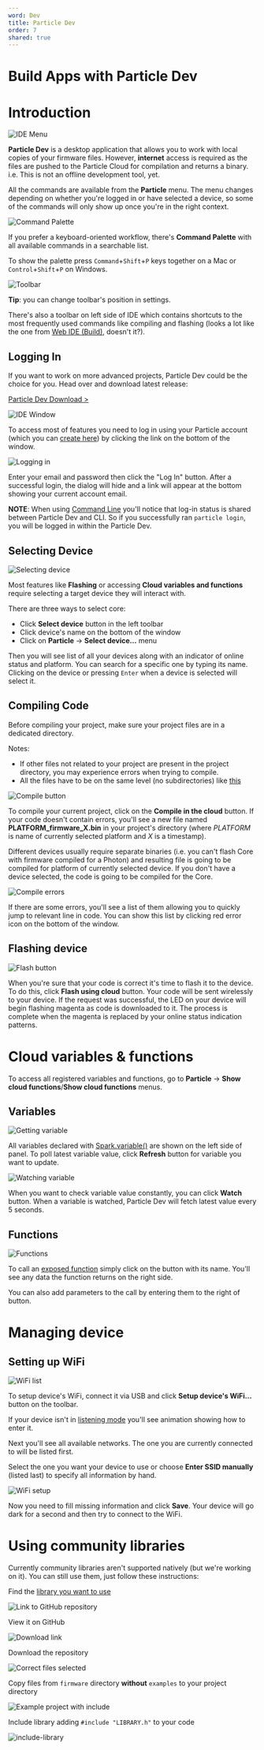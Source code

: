 ```yaml
---
word: Dev
title: Particle Dev
order: 7
shared: true
---
```


Build Apps with Particle Dev
===

Introduction
===

![IDE Menu]({{assets}}/images/ide-menu.jpg)

**Particle Dev** is a desktop application that allows you to work with local copies of your firmware files. However, **internet** access is required as the files are pushed to the Particle Cloud for compilation and returns a binary. i.e. This is not an offline development tool, yet.

All the commands are available from the **Particle** menu. The menu changes depending on whether you're logged in or have selected a device, so some of the commands will only show up once you're in the right context.

![Command Palette]({{assets}}/images/ide-palette.jpg)

If you prefer a keyboard-oriented workflow, there's **Command Palette** with all available commands in a searchable list.

To show the palette press `Command`+`Shift`+`P` keys together on a Mac or `Control`+`Shift`+`P` on Windows.

![Toolbar]({{assets}}/images/ide-toolbar.jpg)

**Tip**: you can change toolbar's position in settings.

There's also a toolbar on left side of IDE which contains shortcuts to the most frequently used commands like compiling and flashing (looks a lot like the one from [Web IDE (Build)](https://build.particle.io/), doesn't it?).

Logging In
---
If you want to work on more advanced projects, Particle Dev could be the choice for you. Head over and download latest release:

[Particle Dev Download >](https://www.particle.io/dev)

![IDE Window]({{assets}}/images/ide-window.jpg)

To access most of features you need to log in using your Particle account (which you can [create here](https://build.particle.io/signup)) by clicking the link on the bottom of the window.

![Logging in]({{assets}}/images/ide-log-in.jpg)

Enter your email and password then click the "Log In" button. After a successful login, the dialog will hide and a link will appear at the bottom showing your current account email.

**NOTE**: When using [Command Line](../cli) you'll notice that log-in status is shared between Particle Dev and CLI. So if you successfully ran `particle login`, you will be logged in within the Particle Dev.

Selecting Device
---
![Selecting device]({{assets}}/images/ide-select-core.jpg)

Most features like **Flashing** or accessing **Cloud variables and functions** require selecting a target device they will interact with.

There are three ways to select core:

* Click **Select device** button in the left toolbar
* Click device's name on the bottom of the window
* Click on **Particle** -> **Select device...** menu

Then you will see list of all your devices along with an indicator of online status and platform. You can search for a specific one by typing its name. Clicking on the device or pressing `Enter` when a device is selected will select it.

Compiling Code
---
Before compiling your project, make sure your project files are in a dedicated directory.

Notes:
* If other files not related to your project are present in the project directory, you may experience errors when trying to compile.
* All the files have to be on the same level (no subdirectories) like [this]({{assets}}/images/ide-include-library.jpg)

![Compile button]({{assets}}/images/ide-compile.jpg)

To compile your current project, click on the **Compile in the cloud** button. If your code doesn't contain errors, you'll see a new file named **PLATFORM_firmware_X.bin** in your project's directory (where *PLATFORM* is name of currently selected platform and *X* is a timestamp).

Different devices usually require separate binaries (i.e. you can't flash Core with firmware compiled for a Photon) and resulting file is going to be compiled for platform of currently selected device.  If you don't have a device selected, the code is going to be compiled for the Core.

![Compile errors]({{assets}}/images/ide-compile-errors.jpg)

If there are some errors, you'll see a list of them allowing you to quickly jump to relevant line in code. You can show this list by clicking red error icon on the bottom of the window.

Flashing device
---

![Flash button]({{assets}}/images/ide-flash.jpg)

When you're sure that your code is correct it's time to flash it to the device. To do this, click **Flash using cloud** button. Your code will be sent wirelessly to your device. If the request was successful, the LED on your device will begin flashing magenta as code is downloaded to it. The process is complete when the magenta is replaced by your online status indication patterns.

Cloud variables & functions
===

To access all registered variables and functions, go to **Particle** -> **Show cloud functions**/**Show cloud functions** menus.

Variables
---

![Getting variable]({{assets}}/images/ide-get-variable.gif)

All variables declared with [Spark.variable()](../firmware#spark-variable) are shown on the left side of panel. To poll latest variable value, click **Refresh** button for variable you want to update.

![Watching variable]({{assets}}/images/ide-watch-variable.gif)

When you want to check variable value constantly, you can click **Watch** button. When a variable is watched, Particle Dev will fetch latest value every 5 seconds.

Functions
---

![Functions]({{assets}}/images/ide-functions.gif)

To call an [exposed function](../firmware#spark-function) simply click on the button with its name. You'll see any data the function returns on the right side.

You can also add parameters to the call by entering them to the right of button.

Managing device
===

Setting up WiFi
---

![WiFi list]({{assets}}/images/ide-wifi-list.jpg)

To setup device's WiFi, connect it via USB and click **Setup device's WiFi...** button on the toolbar.

If your device isn't in [listening mode](../connect#connecting-your-device-listening-mode) you'll see animation showing how to enter it.

Next you'll see all available networks. The one you are currently connected to will be listed first.

Select the one you want your device to use or choose **Enter SSID manually** (listed last) to specify all information by hand.

![WiFi setup]({{assets}}/images/ide-wifi-save.jpg)

Now you need to fill missing information and click **Save**. Your device will go dark for a second and then try to connect to the WiFi.

Using community libraries
===

Currently community libraries aren't supported natively (but we're working on it). You can still use them, just follow these instructions:

Find the [library you want to use](../build/#flash-apps-with-particle-build-using-libraries)

![Link to GitHub repository]({{assets}}/images/build-libraries.jpg)

View it on GitHub

![Download link]({{assets}}/images/build-library-github.jpg)

Download the repository

![Correct files selected]({{assets}}/images/github-download.jpg)

Copy files from `firmware` directory **without** `examples` to your project directory

![Example project with include]({{assets}}/images/ide-selected-library.jpg)

Include library adding `#include "LIBRARY.h"` to your code

![include-library]({{assets}}/images/ide-include-library.jpg)
